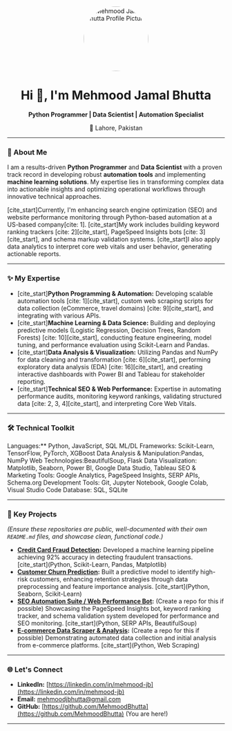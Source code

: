 <div align="center">
  <img src="https://github.com/MehmoodBhutta/MehmoodBhutta/assets/placeholder-for-your-profile-pic.png" alt="Mehmood Jamal Bhutta Profile Picture" width="150" style="border-radius:50%;">
  <h1>Hi 👋, I'm Mehmood Jamal Bhutta</h1>
  <p><strong>Python Programmer | Data Scientist | Automation Specialist</strong></p>
  <p>📍 Lahore, Pakistan</p>
</div>

---

### 🚀 About Me

I am a results-driven **Python Programmer** and **Data Scientist** with a proven track record in developing robust **automation tools** and implementing **machine learning solutions**. My expertise lies in transforming complex data into actionable insights and optimizing operational workflows through innovative technical approaches.

[cite_start]Currently, I'm enhancing search engine optimization (SEO) and website performance monitoring through Python-based automation at a US-based company[cite: 1]. [cite_start]My work includes building keyword ranking trackers [cite: 2][cite_start], PageSpeed Insights bots [cite: 3][cite_start], and schema markup validation systems. [cite_start]I also apply data analytics to interpret core web vitals and user behavior, generating actionable reports.

---

### ✨ My Expertise

* [cite_start]**Python Programming & Automation:** Developing scalable automation tools [cite: 1][cite_start], custom web scraping scripts for data collection (eCommerce, travel domains) [cite: 9][cite_start], and integrating with various APIs.
* [cite_start]**Machine Learning & Data Science:** Building and deploying predictive models (Logistic Regression, Decision Trees, Random Forests) [cite: 10][cite_start], conducting feature engineering, model tuning, and performance evaluation using Scikit-Learn and Pandas.
* [cite_start]**Data Analysis & Visualization:** Utilizing Pandas and NumPy for data cleaning and transformation [cite: 6][cite_start], performing exploratory data analysis (EDA) [cite: 16][cite_start], and creating interactive dashboards with Power BI and Tableau for stakeholder reporting.
* [cite_start]**Technical SEO & Web Performance:** Expertise in automating performance audits, monitoring keyword rankings, validating structured data [cite: 2, 3, 4][cite_start], and interpreting Core Web Vitals.

---

### 🛠️ Technical Toolkit

  Languages:** Python, JavaScript, SQL 
  ML/DL Frameworks: Scikit-Learn, TensorFlow, PyTorch, XGBoost 
  Data Analysis & Manipulation:Pandas, NumPy 
  Web Technologies:BeautifulSoup, Flask 
  Data Visualization: Matplotlib, Seaborn, Power BI, Google Data Studio, Tableau 
  SEO & Marketing Tools: Google Analytics, PageSpeed Insights, SERP APIs, Schema.org 
  Development Tools: Git, Jupyter Notebook, Google Colab, Visual Studio Code 
  Database: SQL, SQLite 

---

### 🌟 Key Projects

*(Ensure these repositories are public, well-documented with their own `README.md` files, and showcase clean, functional code.)*

* **[Credit Card Fraud Detection](https://github.com/MehmoodBhutta/Credit-Card-Fraud-Detection):** Developed a machine learning pipeline achieving 92% accuracy in detecting fraudulent transactions. [cite_start](Python, Scikit-Learn, Pandas, Matplotlib) 
* **[Customer Churn Prediction](https://github.com/MehmoodBhutta/Customer-Churn-Prediction):** Built a predictive model to identify high-risk customers, enhancing retention strategies through data preprocessing and feature importance analysis. [cite_start](Python, Seaborn, Scikit-Learn) 
* **[SEO Automation Suite / Web Performance Bot](https://github.com/MehmoodBhutta/SEO-Automation-Tools):** (Create a repo for this if possible) Showcasing the PageSpeed Insights bot, keyword ranking tracker, and schema validation system developed for performance and SEO monitoring. [cite_start](Python, SERP APIs, BeautifulSoup) 
* **[E-commerce Data Scraper & Analysis](https://github.com/MehmoodBhutta/Ecommerce-Data-Scraper):** (Create a repo for this if possible) Demonstrating automated data collection and initial analysis from e-commerce platforms. [cite_start](Python, Web Scraping) 

---

### 🌐 Let's Connect

* **LinkedIn:** [https://linkedin.com/in/mehmood-jb](https://linkedin.com/in/mehmood-jb)
* **Email:** mehmoodjbhutta@gmail.com
* **GitHub:** [https://github.com/MehmoodBhutta](https://github.com/MehmoodBhutta) (You are here!)

---
